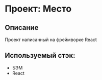 # Проект: Место

## Описание

Проект написанный на фреймворке React

## Используемый стэк:
* БЭМ
* React